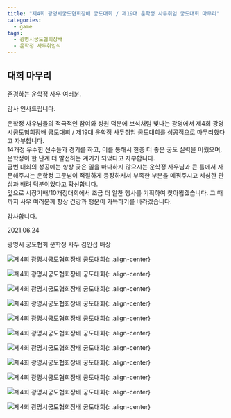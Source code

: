 ```yaml
---
title: "제4회 광명시궁도협회장배 궁도대회 / 제19대 운학정 사두취임 궁도대회 마무리"
categories:
  - game
tags:
  - 광명시궁도협회장배
  - 운학정 사두취임식
---
```


## 대회 마무리

존경하는 운학정 사우 여러분.

감사 인사드립니다.

운학정 사우님들의 적극적인 참여와 성원 덕분에 보석처럼 빛나는 광명에서 제4회 광명시궁도협회장배 궁도대회 / 제19대 운학정 사두취임 궁도대회를 성공적으로 마무리했다고 자부합니다.   
14개정 우수한 선수들과 경기를 하고, 이를 통해서 한층 더 좋은 궁도 실력을 이뤘으며, 운학정이 한 단계 더 발전하는 계기가 되었다고 자부합니다.   
금번 대회의 성공에는 항상 궂은 일을 마다하지 않으시는 운학정 사우님과 큰 틀에서 자문해주시는 운학정 고문님이 적절하게 등장하셔서 부족한 부분을 메꿔주시고 세심한 관심과 배려 덕분이었다고 확신합니다.   
앞으로 시장기배/10개정대회에서 조금 더 알찬 행사를 기획하여 찾아뵙겠습니다. 그 때까지 사우 여러분께 항상 건강과 행운이 가득하기를 바라겠습니다.    

감사합니다.

2021.06.24
 
광명시 궁도협회 운학정 사두 김인섭 배상

![제4회 광명시궁도협회장배 궁도대회](/assets/images/game/chairman4_sadu19_01.jpg "제19대 운학정 사두취임 궁도대회"){: .align-center}

![제4회 광명시궁도협회장배 궁도대회](/assets/images/game/chairman4_sadu19_02.jpg "제19대 운학정 사두취임 궁도대회"){: .align-center}

![제4회 광명시궁도협회장배 궁도대회](/assets/images/game/chairman4_sadu19_03.jpg "제19대 운학정 사두취임 궁도대회"){: .align-center}

![제4회 광명시궁도협회장배 궁도대회](/assets/images/game/chairman4_sadu19_04.jpg "제19대 운학정 사두취임 궁도대회"){: .align-center}

![제4회 광명시궁도협회장배 궁도대회](/assets/images/game/chairman4_sadu19_05.jpg "제19대 운학정 사두취임 궁도대회"){: .align-center}

![제4회 광명시궁도협회장배 궁도대회](/assets/images/game/chairman4_sadu19_06.jpg "제19대 운학정 사두취임 궁도대회"){: .align-center}

![제4회 광명시궁도협회장배 궁도대회](/assets/images/game/chairman4_sadu19_07.jpg "제19대 운학정 사두취임 궁도대회"){: .align-center}

![제4회 광명시궁도협회장배 궁도대회](/assets/images/game/chairman4_sadu19_08.jpg "제19대 운학정 사두취임 궁도대회"){: .align-center}

![제4회 광명시궁도협회장배 궁도대회](/assets/images/game/chairman4_sadu19_09.jpg "제19대 운학정 사두취임 궁도대회"){: .align-center}

![제4회 광명시궁도협회장배 궁도대회](/assets/images/game/chairman4_sadu19_10.jpg "제19대 운학정 사두취임 궁도대회"){: .align-center}

![제4회 광명시궁도협회장배 궁도대회](/assets/images/game/chairman4_sadu19_11.jpg "제19대 운학정 사두취임 궁도대회"){: .align-center}